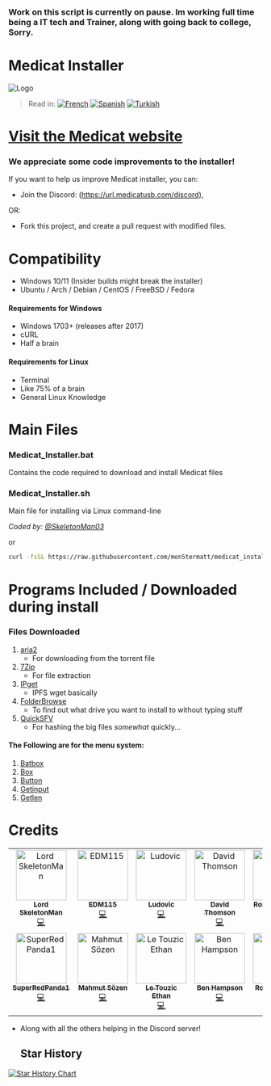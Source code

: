 ### Work on this script is currently on pause. Im working full time being a IT tech and Trainer, along with going back to college, Sorry.

# Medicat Installer
![Logo](icon.png)

> Read in: [![French](https://img.shields.io/badge/French-blue)](README.FR.md) [![Spanish](https://img.shields.io/badge/Spanish-blue)](README.ES.md) [![Turkish](https://img.shields.io/badge/Turkish-blue)](README.TR.md)

# [Visit the Medicat website](https://medicatusb.com/)

### We appreciate some code improvements to the installer!
If you want to help us improve Medicat installer, you can:
* Join the Discord: (https://url.medicatusb.com/discord),

OR:

* Fork this project, and create a pull request with modified files.

# Compatibility
* Windows 10/11 (Insider builds might break the installer)
* Ubuntu / Arch / Debian / CentOS / FreeBSD / Fedora

#### Requirements for Windows
* Windows 1703+ (releases after 2017)
* cURL
* Half a brain

#### Requirements for Linux
* Terminal
* Like 75% of a brain
* General Linux Knowledge 

# Main Files
### Medicat_Installer.bat
Contains the code required to download and install Medicat files

### Medicat_Installer.sh
Main file for installing via Linux command-line

*Coded by: [@SkeletonMan03](https://github.com/SkeletonMan03)*

or

```bash
curl -fsSL https://raw.githubusercontent.com/mon5termatt/medicat_installer/refs/heads/main/Medicat_Installer.sh | bash
```

# Programs Included / Downloaded during install

  ### Files Downloaded
  
  1. [aria2](https://github.com/aria2/aria2)
      * For downloading from the torrent file
  2. [7Zip](https://www.7-zip.org/)
      * For file extraction
  3. [IPget](https://github.com/ipfs/ipget)
      * IPFS wget basically
  4. [FolderBrowse](https://github.com/TheBATeam/FolderBrowse-by-Fatih-Kodak)
      * To find out what drive you want to install to without typing stuff
  5. [QuickSFV](http://www.quicksfv.org/)
      * For hashing the big files *somewhat* quickly...
      
  #### The Following are for the menu system:
  1. [Batbox](https://github.com/TheBATeam/BATBOX-An-Awesome-Batch-Plugin)
  2. [Box](https://github.com/TheBATeam/Box-Function-2.0)
  3. [Button](https://github.com/TheBATeam/Button-Function-2.0-by-Kvc)
  4. [Getinput](https://github.com/TheBATeam/GetInput-By-Aacini)
  5. [Getlen](https://github.com/TheBATeam/Getlen-Function-2.0-by-Kvc)

# Credits

<!-- ALL-CONTRIBUTORS-LIST:START - Do not remove or modify this section -->
<!-- prettier-ignore-start -->
<!-- markdownlint-disable -->
<table>
  <tbody>
    <tr>
      <td align="center" valign="top" width="14.28%"><a href="https://github.com/SkeletonMan03"><img src="https://avatars.githubusercontent.com/u/96273359?v=4?s=100" width="100px;" alt="Lord SkeletonMan"/><br /><sub><b>Lord SkeletonMan</b></sub></a><br /><a href="#code-SkeletonMan03" title="Code">💻</a></td>
      <td align="center" valign="top" width="14.28%"><a href="http://edm115.dev"><img src="https://avatars.githubusercontent.com/u/82015596?v=4?s=100" width="100px;" alt="EDM115"/><br /><sub><b>EDM115</b></sub></a><br /><a href="#code-EDM115" title="Code">💻</a></td>
      <td align="center" valign="top" width="14.28%"><a href="https://github.com/Ludo-code"><img src="https://avatars.githubusercontent.com/u/56892223?v=4?s=100" width="100px;" alt="Ludovic"/><br /><sub><b>Ludovic</b></sub></a><br /><a href="#code-Ludo-code" title="Code">💻</a></td>
      <td align="center" valign="top" width="14.28%"><a href="https://github.com/Manganar"><img src="https://avatars.githubusercontent.com/u/22703860?v=4?s=100" width="100px;" alt="David Thomson"/><br /><sub><b>David Thomson</b></sub></a><br /><a href="#code-Manganar" title="Code">💻</a></td>
      <td align="center" valign="top" width="14.28%"><a href="https://dablog.pages.dev"><img src="https://avatars.githubusercontent.com/u/42101257?v=4?s=100" width="100px;" alt="Ronald Cantillo"/><br /><sub><b>Ronald Cantillo</b></sub></a><br /><a href="#code-Rooyca" title="Code">💻</a></td>
      <td align="center" valign="top" width="14.28%"><a href="https://github.com/Samega7Cattac"><img src="https://avatars.githubusercontent.com/u/25128554?v=4?s=100" width="100px;" alt="Samega7Cattac"/><br /><sub><b>Samega7Cattac</b></sub></a><br /><a href="#code-Samega7Cattac" title="Code">💻</a></td>
      <td align="center" valign="top" width="14.28%"><a href="https://github.com/Sipper1236"><img src="https://avatars.githubusercontent.com/u/82241081?v=4?s=100" width="100px;" alt="Sipping "/><br /><sub><b>Sipping </b></sub></a><br /><a href="#code-Sipper1236" title="Code">💻</a></td>
    </tr>
    <tr>
      <td align="center" valign="top" width="14.28%"><a href="https://github.com/SuperRedPanda1"><img src="https://avatars.githubusercontent.com/u/120546867?v=4?s=100" width="100px;" alt="SuperRedPanda1"/><br /><sub><b>SuperRedPanda1</b></sub></a><br /><a href="#code-SuperRedPanda1" title="Code">💻</a></td>
      <td align="center" valign="top" width="14.28%"><a href="https://github.com/Teknoist"><img src="https://avatars.githubusercontent.com/u/37031361?v=4?s=100" width="100px;" alt="Mahmut Sözen"/><br /><sub><b>Mahmut Sözen</b></sub></a><br /><a href="#code-Teknoist" title="Code">💻</a></td>
      <td align="center" valign="top" width="14.28%"><a href="https://github.com/Wyzzro"><img src="https://avatars.githubusercontent.com/u/57268445?v=4?s=100" width="100px;" alt="Le Touzic Ethan"/><br /><sub><b>Le Touzic Ethan</b></sub></a><br /><a href="#code-Wyzzro" title="Code">💻</a></td>
      <td align="center" valign="top" width="14.28%"><a href="http://benhampson.co.uk"><img src="https://avatars.githubusercontent.com/u/77866043?v=4?s=100" width="100px;" alt="Ben Hampson"/><br /><sub><b>Ben Hampson</b></sub></a><br /><a href="#code-ben-hampson" title="Code">💻</a></td>
      <td align="center" valign="top" width="14.28%"><a href="https://fedoraproject.org/wiki/User:Eclipseo"><img src="https://avatars.githubusercontent.com/u/30413512?v=4?s=100" width="100px;" alt="Robert-André Mauchin"/><br /><sub><b>Robert-André Mauchin</b></sub></a><br /><a href="#code-eclipseo" title="Code">💻</a></td>
      <td align="center" valign="top" width="14.28%"><a href="https://github.com/id3v1669"><img src="https://avatars.githubusercontent.com/u/57532211?v=4?s=100" width="100px;" alt="id3v1669"/><br /><sub><b>id3v1669</b></sub></a><br /><a href="#code-id3v1669" title="Code">💻</a></td>
    </tr>
  </tbody>
</table>

<!-- markdownlint-restore -->
<!-- prettier-ignore-end -->

<!-- ALL-CONTRIBUTORS-LIST:END -->

* Along with all the others helping in the Discord server!

  ## Star History

<a href="https://star-history.com/#mon5termatt/medicat_installer&Date">
 <picture>
   <source media="(prefers-color-scheme: dark)" srcset="https://api.star-history.com/svg?repos=mon5termatt/medicat_installer&type=Date&theme=dark" />
   <source media="(prefers-color-scheme: light)" srcset="https://api.star-history.com/svg?repos=mon5termatt/medicat_installer&type=Date" />
   <img alt="Star History Chart" src="https://api.star-history.com/svg?repos=mon5termatt/medicat_installer&type=Date" />
 </picture>
</a>

